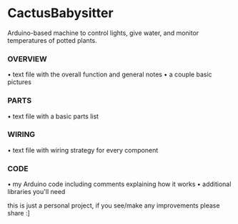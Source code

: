 # CactusBabysitter
Arduino-based machine to control lights, give water, and monitor temperatures of potted plants.

### OVERVIEW
• text file with the overall function and general notes
• a couple basic pictures

### PARTS
• text file with a basic parts list  
  
### WIRING
• text file with wiring strategy for every component
  
### CODE
• my Arduino code including comments explaining how it works
• additional libraries you'll need


this is just a personal project, if you see/make any improvements please share :]
